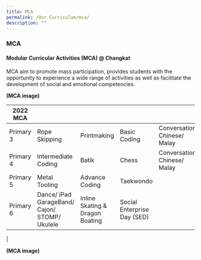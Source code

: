 ```yaml
---
title: MCA
permalink: /Our-Curriculum/mca/
description: ""
---
```

### MCA

#### Modular Curricular Activities (MCA) @ Changkat
MCA aim to promote mass participation, provides students with the opportunity to experience a wide range of activities as well as facilitate the development of social and emotional competencies.

**(MCA image)**

| 2022 MCA |  |  |  |  |
|---|---|---|---|---|
| Primary 3 | Rope Skipping | Printmaking | Basic Coding | Conversational Chinese/ Malay |
| Primary 4 | Intermediate Coding | Batik | Chess | Conversational Chinese/ Malay |
| Primary 5 | Metal Tooling | Advance Coding | Taekwondo |   |
| Primary 6 | Dance/ iPad GarageBand/ Cajon/ STOMP/ Ukulele | Inline Skating & Dragon Boating | Social Enterprise Day (SED) |   |
|

**(MCA image)**